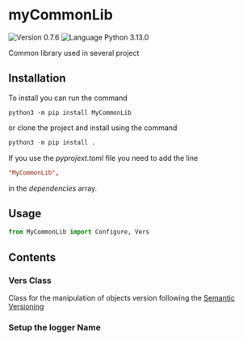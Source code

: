# myCommonLib
![Version 0.7.6](https://img.shields.io/badge/version-0.7.6-blue?style=plastic)
![Language Python 3.13.0](https://img.shields.io/badge/python-3.13.0-orange?style=plastic&logo=python)

Common library used in several project

## Installation

To install you can run the command

```console
python3 -m pip install MyCommonLib
```
or clone the project and install using the command 

```python
python3 -m pip install .
```

If you use the *pyprojext.toml* file you need to add the line 

```toml
"MyCommonLib",
```
in the *dependencies* array.

## Usage

```python
from MyCommonLib import Configure, Vers
```

## Contents

### Vers Class

Class for the manipulation of objects version following the [Semantic Versioning](https://semver.org/)


### Setup the logger Name